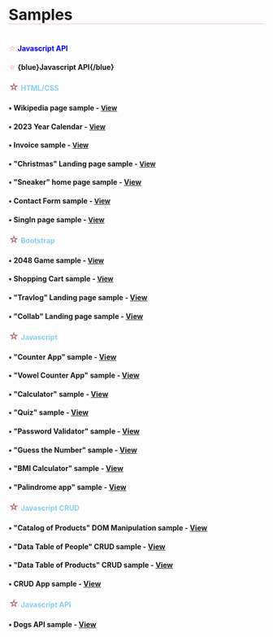 
<h1 style="font-size: 30px;border-bottom: 1px solid pink;">Samples<h1>

#### <font color="pink">☆</font> <font color="blue">Javascript API</font>
#### <span style="color: pink;">☆</span> {blue}Javascript API{/blue}


#### <span style="color: rgb(178, 108, 119); font-size: 20px;">☆</span> <span style="color: #89CFF0;">HTML/CSS</span>

<h4>• Wikipedia page sample - <a href="https://simonakom.github.io/Namu-darbai/1.RichardGere/Richard%20Gere.html" style="font-size:small;">View</a><h4>

<h4>• 2023 Year Calendar - <a href="https://simonakom.github.io/Namu-darbai/2.Calendar2023/2023%20Calendar.html" style="font-size:small;">View</a><h4>

<h4>• Invoice sample - <a href="https://simonakom.github.io/Namu-darbai/3.Invoice/invoice.html" style="font-size:small;">View</a><h4>

<h4>• "Christmas" Landing page sample - <a href="https://simonakom.github.io/Namu-darbai/4.SamplePage/sample-page.html" style="font-size:small;">View</a><h4>

<h4>• "Sneaker" home page sample - <a href="https://simonakom.github.io/Namu-darbai/Additional%20tasks/Sneaker/sneaker.html">View</a><h4>

<h4>• Contact Form sample - <a href="https://simonakom.github.io/Namu-darbai/5.ContactForm/contactform(with responsive).html" style="font-size:small;">View</a><h4>

<h4>• SingIn page sample - <a href="https://simonakom.github.io/Namu-darbai/6.RegistrationForm/Registration.html" style="font-size:small;">View</a><h4>


#### <span style="color: rgb(178, 108, 119); font-size: 20px;">☆</span> <span style="color: #89CFF0;">Bootstrap</span>

<h4>• 2048 Game sample - <a href="https://simonakom.github.io/Namu-darbai/7.%20Bootstrap/2048-Game/Game2048.html" style="font-size:small;">View</a><h4>

<h4>• Shopping Cart sample - <a href="https://simonakom.github.io/Namu-darbai/7.%20Bootstrap/Shopping-Cart/ShoppingCard.html" style="font-size:small;">View</a><h4>

<h4>• "Travlog" Landing page sample - <a href="https://simonakom.github.io/Namu-darbai/8.Travlog-landing%20page/Travlog.html">View</a><h4>

<h4>• "Collab" Landing page sample - <a href="https://simonakom.github.io/Namu-darbai/Additional%20tasks/Collab-landing%20page/collab.html">View</a><h4>

#### <span style="color: rgb(178, 108, 119); font-size: 20px;">☆</span> <span style="color: #89CFF0;">Javascript</span>

<h4>• "Counter App" sample - <a href="https://simonakom.github.io/Namu-darbai/Additional%20tasks/Workshop%202023.12.06%20(JS-number%20counter)/js.html">View</a><h4>

<h4>• "Vowel Counter App" sample - <a href="https://simonakom.github.io/Namu-darbai/Additional%20tasks/Workshop%202023.12.07%20(JS-vocals%20counter)%20/index.html">View</a><h4>

<h4>• "Calculator" sample - <a href="https://simonakom.github.io/Namu-darbai/JS%20-%20DOM/calculator/calculator.html">View</a><h4>

<h4>• "Quiz" sample - <a href="https://simonakom.github.io/Namu-darbai/JS - DOM/quiz/quiz.html">View</a><h4>

<h4>• "Password Validator" sample - <a href="https://simonakom.github.io/Namu-darbai/JS - DOM/pass.word/pass.html">View</a><h4>

<h4>• "Guess the Number" sample - <a href="https://simonakom.github.io/Namu-darbai/JS - DOM/guess number/index.html">View</a><h4>

<h4>• "BMI Calculator" sample - <a href="https://simonakom.github.io/Namu-darbai/Additional tasks/Workshop 2023.12.13 (BMI calculator)/index.html
">View</a><h4>

<h4>• "Palindrome app" sample - <a href="https://simonakom.github.io/Namu-darbai/Additional tasks/Workshop 2023.12.20 (Palindrome app)/index.html">View</a><h4>

#### <span style="color: rgb(178, 108, 119); font-size: 20px;">☆</span> <span style="color: #89CFF0;">Javascript CRUD</span>

<h4>• "Catalog of Products" DOM Manipulation sample - <a href="https://simonakom.github.io/Namu-darbai/JS - objects (CRUD)/DOM Manipulation/products.html">View</a><h4>

<h4>• "Data Table of People" CRUD sample - <a href="https://simonakom.github.io/Namu-darbai/JS - objects (CRUD)/data table - people (CRUD) /dynamic-table.html">View</a><h4>

<h4>• "Data Table of Products" CRUD sample - <a href="https://simonakom.github.io/Namu-darbai/JS - objects (CRUD)/data table - products (CRUD)/index.html">View</a><h4>

<h4>• CRUD App sample - <a href="https://simonakom.github.io/Namu-darbai/JS - objects (CRUD)/CRUD Application/admin.html">View</a><h4>

#### <span style="color: rgb(178, 108, 119); font-size: 20px;">☆</span> <span style="color: #89CFF0;">Javascript API</span>

<h4>• Dogs API sample - <a href="https://simonakom.github.io/Namu-darbai/JS - API/Dogs API/dogs - photo album.html">View</a><h4>









